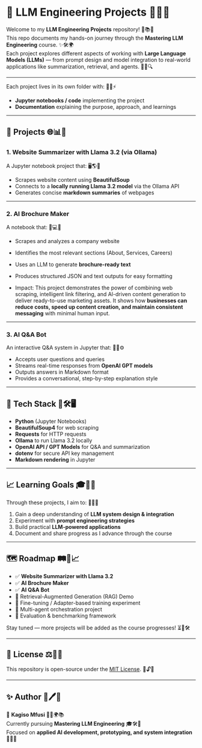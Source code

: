 # 🧠 LLM Engineering Projects 🌟📘✨

Welcome to my **LLM Engineering Projects** repository!  🚀📚💡  
This repo documents my hands-on journey through the **Mastering LLM Engineering** course.  ✨🛠️🌍  
Each project explores different aspects of working with **Large Language Models (LLMs)** — from prompt design and model integration to real-world applications like summarization, retrieval, and agents. 🤖🧩🔍

---

Each project lives in its own folder with: 📂📝⚡
- **Jupyter notebooks / code** implementing the project
- **Documentation** explaining the purpose, approach, and learnings

---

## 🚀 Projects 🌐📊🎯

### 1. Website Summarizer with Llama 3.2 (via Ollama)
A Jupyter notebook project that: 🖥️🌎📝
- Scrapes website content using **BeautifulSoup**
- Connects to a **locally running Llama 3.2 model** via the Ollama API
- Generates concise **markdown summaries** of webpages

---

### 2. AI Brochure Maker
A notebook that: 📰💻🎨
- Scrapes and analyzes a company website
- Identifies the most relevant sections (About, Services, Careers)
- Uses an LLM to generate **brochure-ready text**
- Produces structured JSON and text outputs for easy formatting

- Impact:
This project demonstrates the power of combining web scraping, intelligent link filtering, and Al-driven content generation to deliver ready-to-use marketing assets. It shows how **businesses can reduce costs, speed up content creation, and maintain consistent messaging** with minimal human input.

---

### 3. AI Q&A Bot
An interactive Q&A system in Jupyter that: 💬🤔⚙️
- Accepts user questions and queries
- Streams real-time responses from **OpenAI GPT models**
- Outputs answers in Markdown format
- Provides a conversational, step-by-step explanation style

---

## 🔧 Tech Stack 🐍🛠️🖥️

- **Python** (Jupyter Notebooks)
- **BeautifulSoup4** for web scraping
- **Requests** for HTTP requests
- **Ollama** to run Llama 3.2 locally
- **OpenAI API / GPT Models** for Q&A and summarization
- **dotenv** for secure API key management
- **Markdown rendering** in Jupyter

---

## 📈 Learning Goals 🎓📑🚀

Through these projects, I aim to: 🧠✨🔧
1. Gain a deep understanding of **LLM system design & integration**  
2. Experiment with **prompt engineering strategies**  
3. Build practical **LLM-powered applications**  
4. Document and share progress as I advance through the course  

---

## 🗺️ Roadmap 🛤️📌📈

- ✅ **Website Summarizer with Llama 3.2**  
- ✅ **AI Brochure Maker**  
- ✅ **AI Q&A Bot**  
- 🔄 Retrieval-Augmented Generation (RAG) Demo  
- 🔄 Fine-tuning / Adapter-based training experiment  
- 🔄 Multi-agent orchestration project  
- 🔄 Evaluation & benchmarking framework  

Stay tuned — more projects will be added as the course progresses! ⏳🌟🛠️

---

## 📜 License ⚖️📂🔏

This repository is open-source under the [MIT License](./LICENSE). 📖🔓✅

---

## ✨ Author 👤🖊️🌟

👤 **Kagiso Mfusi**  🧑‍💻🌍📚  
Currently pursuing **Mastering LLM Engineering**  🎓🛠️🤖  
Focused on **applied AI development, prototyping, and system integration** 🚀💡🔬
